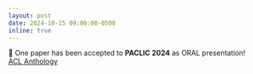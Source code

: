 ```yaml
---
layout: post
date: 2024-10-15 09:00:00-0500
inline: true
---
```


📄 One paper has been accepted to **PACLIC 2024** as ORAL presentation! [ACL Anthology](https://aclanthology.org/2024.paclic-1.11/)
